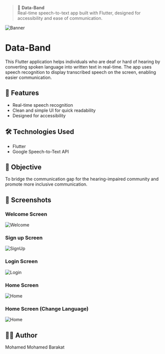 > 📱 **Data-Band**  
> Real-time speech-to-text app built with Flutter, designed for accessibility and ease of communication.

![Banner](images/WelcomeScreen.png)



# Data-Band

This Flutter application helps individuals who are deaf or hard of hearing by converting spoken language into written text in real-time. The app uses speech recognition to display transcribed speech on the screen, enabling easier communication.

## 🚀 Features
- Real-time speech recognition
- Clean and simple UI for quick readability
- Designed for accessibility

## 🛠️ Technologies Used
- Flutter
- Google Speech-to-Text API

## 🎯 Objective
To bridge the communication gap for the hearing-impaired community and promote more inclusive communication.

## 📱 Screenshots

### Welcome Screen
![Welcome](images/WelcomeScreen.png)







### Sign up Screen
![SignUp](images/SignupScreen.png)







### Login Screen
![Login](images/LoginScreen.png)






### Home Screen
![Home](images/HomeScreen.png)







### Home Screen (Change Language)
![Home](images/HomeScreen_changeLanguage.png)






## 🧑‍💻 Author
Mohamed Mohamed Barakat
